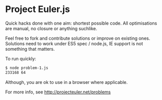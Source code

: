 Project Euler.js
================

Quick hacks done with one aim: shortest possible code. All optimisations are manual, no closure or anything suchlike.

Feel free to fork and contribute solutions or improve on existing ones. Solutions need to work under ES5 spec / node.js,
IE support is not something that matters.

To run quickly:
```sh
$ node problem-1.js
233168 64
```

Although, you are ok to use in a browser where applicable.

For more info, see http://projecteuler.net/problems